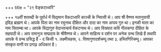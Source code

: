 +++
title = "२९ वेङ्कटाध्वरि"

+++
१७वीं शताब्दी के पूर्वार्ध में विद्यमान वेंकटाध्वरि काञ्ची के निवासी थे। आप श्री वैष्णव मतानुयायी द्रविड़ ब्राह्मण थे। आपके पिता का नाम रघुनाथ दीक्षित और दादा का नाम अप्पय गुरु था। इनकी माता का नाम सिताम्बा था। आपके विद्यागुरु वेदान्ताचार्य वेंकटनाथ थे। आप विख्यात कवि नीलकण्ठ दीक्षित के सहपाठी थे। आप रामानुज सम्प्रदाय के श्रीवैष्णव थे। आपने साहित्य व दर्शन पर अनेक ग्रन्थ लिखे हैं तथापि आपके ये ग्रन्थ प्रसिद्ध हैं - द किसी
१. लक्ष्मीसहस्र, २. विश्वगुणादर्शचम्पू तथा ३. हस्तिगिरिचम्पू। आपका संस्कृत वाणी पर प्रगाढ़ अधिकार है।
